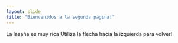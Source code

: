```yaml
---
layout: slide
title: "Bienvenidos a la segunda página!"
---
```

La lasaña es muy rica
Utiliza la flecha hacia la izquierda para volver!
